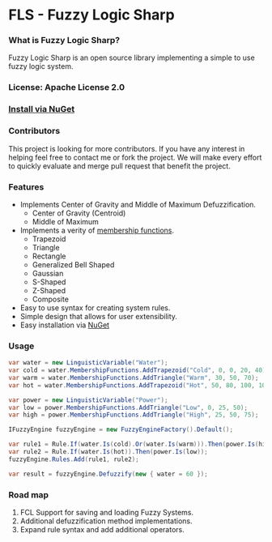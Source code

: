 # FLS - Fuzzy Logic Sharp


### What is Fuzzy Logic Sharp?
Fuzzy Logic Sharp is an open source library implementing a simple to use fuzzy logic system. 

### License: Apache License 2.0  

### [Install via NuGet](https://www.nuget.org/packages/FLS/)

### Contributors

This project is looking for more contributors. If you have any interest in helping feel free to contact me or fork the project. We will make every effort to quickly evaluate and merge pull request that benefit the project.

### Features
+ Implements Center of Gravity and Middle of Maximum Defuzzification.
    + Center of Gravity (Centroid)
    + Middle of Maximum
+ Implements a verity of [membership functions](https://github.com/davidgrupp/FLS/wiki/Membership-Functions).
    + Trapezoid
    + Triangle
    + Rectangle
    + Generalized Bell Shaped
    + Gaussian
    + S-Shaped
    + Z-Shaped
    + Composite
+ Easy to use syntax for creating system rules.
+ Simple design that allows for user extensibility.
+ Easy installation via [NuGet](https://www.nuget.org/packages/FLS/)

### Usage
```csharp
var water = new LinguisticVariable("Water");
var cold = water.MembershipFunctions.AddTrapezoid("Cold", 0, 0, 20, 40);
var warm = water.MembershipFunctions.AddTriangle("Warm", 30, 50, 70);
var hot = water.MembershipFunctions.AddTrapezoid("Hot", 50, 80, 100, 100);

var power = new LinguisticVariable("Power");
var low = power.MembershipFunctions.AddTriangle("Low", 0, 25, 50);
var high = power.MembershipFunctions.AddTriangle("High", 25, 50, 75);

IFuzzyEngine fuzzyEngine = new FuzzyEngineFactory().Default();

var rule1 = Rule.If(water.Is(cold).Or(water.Is(warm))).Then(power.Is(high));
var rule2 = Rule.If(water.Is(hot)).Then(power.Is(low));
fuzzyEngine.Rules.Add(rule1, rule2);

var result = fuzzyEngine.Defuzzify(new { water = 60 });
```

### Road map
1. FCL Support for saving and loading Fuzzy Systems.
2. Additional defuzzification method implementations.
3. Expand rule syntax and add additional operators.



